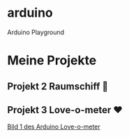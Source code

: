 # arduino
Arduino Playground

# Meine Projekte
## Projekt 2 Raumschiff :rocket:

## Projekt 3 Love-o-meter :heart:
[Bild 1 des Arduino Love-o-meter](projekt03_love-o-meter/love-o-meter-1.png)
